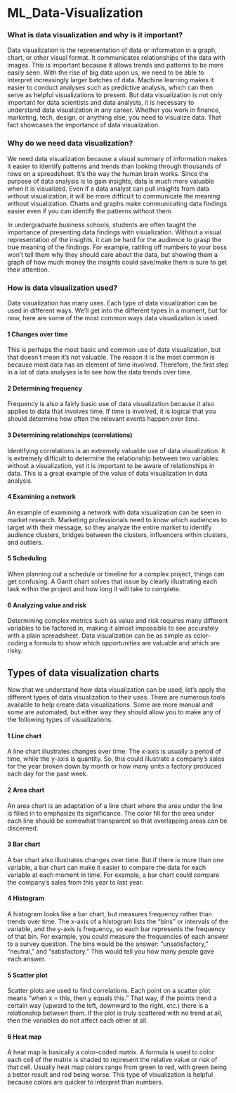 # ML_Data-Visualization

### What is data visualization and why is it important?
Data visualization is the representation of data or information in a graph, chart, or other visual format. It communicates relationships of the data with images. This is important because it allows trends and patterns to be more easily seen. With the rise of big data upon us, we need to be able to interpret increasingly larger batches of data. Machine learning makes it easier to conduct analyses such as predictive analysis, which can then serve as helpful visualizations to present. But data visualization is not only important for data scientists and data analysts, it is necessary to understand data visualization in any career. Whether you work in finance, marketing, tech, design, or anything else, you need to visualize data. That fact showcases the importance of data visualization.

### Why do we need data visualization?
We need data visualization because a visual summary of information makes it easier to identify patterns and trends than looking through thousands of rows on a spreadsheet. It’s the way the human brain works. Since the purpose of data analysis is to gain insights, data is much more valuable when it is visualized. Even if a data analyst can pull insights from data without visualization, it will be more difficult to communicate the meaning without visualization. Charts and graphs make communicating data findings easier even if you can identify the patterns without them.

In undergraduate business schools, students are often taught the importance of presenting data findings with visualization. Without a visual representation of the insights, it can be hard for the audience to grasp the true meaning of the findings. For example, rattling off numbers to your boss won’t tell them why they should care about the data, but showing them a graph of how much money the insights could save/make them is sure to get their attention.

### How is data visualization used?
Data visualization has many uses. Each type of data visualization can be used in different ways. We’ll get into the different types in a moment, but for now, here are some of the most common ways data visualization is used.

#### 1 Changes over time
This is perhaps the most basic and common use of data visualization, but that doesn’t mean it’s not valuable. The reason it is the most common is because most data has an element of time involved. Therefore, the first step in a lot of data analyses is to see how the data trends over time.

#### 2 Determining frequency
Frequency is also a fairly basic use of data visualization because it also applies to data that involves time. If time is involved, it is logical that you should determine how often the relevant events happen over time.

#### 3 Determining relationships (correlations)
Identifying correlations is an extremely valuable use of data visualization. It is extremely difficult to determine the relationship between two variables without a visualization, yet it is important to be aware of relationships in data. This is a great example of the value of data visualization in data analysis.

#### 4 Examining a network
An example of examining a network with data visualization can be seen in market research. Marketing professionals need to know which audiences to target with their message, so they analyze the entire market to identify audience clusters, bridges between the clusters, influencers within clusters, and outliers.

#### 5 Scheduling
When planning out a schedule or timeline for a complex project, things can get confusing. A Gantt chart solves that issue by clearly illustrating each task within the project and how long it will take to complete.

#### 6 Analyzing value and risk
Determining complex metrics such as value and risk requires many different variables to be factored in, making it almost impossible to see accurately with a plain spreadsheet. Data visualization can be as simple as color-coding a formula to show which opportunities are valuable and which are risky.

## Types of data visualization charts
Now that we understand how data visualization can be used, let’s apply the different types of data visualization to their uses. There are numerous tools available to help create data visualizations. Some are more manual and some are automated, but either way they should allow you to make any of the following types of visualizations.

#### 1 Line chart
A line chart illustrates changes over time. The x-axis is usually a period of time, while the y-axis is quantity. So, this could illustrate a company’s sales for the year broken down by month or how many units a factory produced each day for the past week.

#### 2 Area chart
An area chart is an adaptation of a line chart where the area under the line is filled in to emphasize its significance. The color fill for the area under each line should be somewhat transparent so that overlapping areas can be discerned.

#### 3 Bar chart
A bar chart also illustrates changes over time. But if there is more than one variable, a bar chart can make it easier to compare the data for each variable at each moment in time. For example, a bar chart could compare the company’s sales from this year to last year.

#### 4 Histogram
A histogram looks like a bar chart, but measures frequency rather than trends over time. The x-axis of a histogram lists the “bins” or intervals of the variable, and the y-axis is frequency, so each bar represents the frequency of that bin. For example, you could measure the frequencies of each answer to a survey question. The bins would be the answer: “unsatisfactory,” “neutral,” and “satisfactory.” This would tell you how many people gave each answer.

#### 5 Scatter plot
Scatter plots are used to find correlations. Each point on a scatter plot means “when x = this, then y equals this.” That way, if the points trend a certain way (upward to the left, downward to the right, etc.) there is a relationship between them. If the plot is truly scattered with no trend at all, then the variables do not affect each other at all.

#### 6 Heat map
A heat map is basically a color-coded matrix. A formula is used to color each cell of the matrix is shaded to represent the relative value or risk of that cell. Usually heat map colors range from green to red, with green being a better result and red being worse. This type of visualization is helpful because colors are quicker to interpret than numbers.


